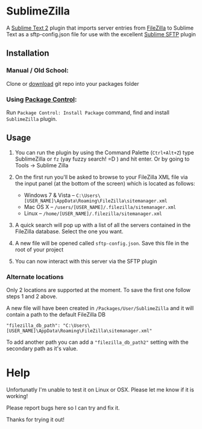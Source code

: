 SublimeZilla
============

A [Sublime Text 2](http://www.sublimetext.com/) plugin that imports server entries from [FileZilla](http://filezilla-project.org/) to Sublime Text as a sftp-config.json file for use with the excellent [Sublime SFTP](http://wbond.net/sublime_packages/sftp) plugin

## Installation

### Manual / Old School:
Clone or [download](https://github.com/ment4list/SublimeZilla/archive/master.zip) git repo into your packages folder

### Using [Package Control](http://wbond.net/sublime_packages/package_control):
Run `Package Control: Install Package` command, find and install `SublimeZilla` plugin.

## Usage

1. You can run the plugin by using the Command Palette (`Ctrl+Alt+Z`) type SublimeZilla or `fz` (yay fuzzy search! =D ) and hit enter. Or by going to Tools -> Sublime Zilla

2. On the first run you'll be asked to browse to your FileZilla XML file via the input panel (at the bottom of the screen) which is located as follows:

	* Windows 7 & Vista – `C:\Users\[USER_NAME]\AppData\Roaming\FileZilla\sitemanager.xml`
	* Mac OS X – `/users/[USER_NAME]/.filezilla/sitemanager.xml`
	* Linux – `/home/[USER_NAME]/.filezilla/sitemanager.xml`

3. A quick search will pop up with a list of all the servers contained in the FileZilla database. Select the one you want.

4. A new file will be opened called `sftp-config.json`. Save this file in the root of your project

5. You can now interact with this server via the SFTP plugin

### Alternate locations

Only 2 locations are supported at the moment. To save the first one follow steps 1 and 2 above.

A new file will have been created in `/Packages/User/SublimeZilla` and it will contain a path to the default FileZilla DB

`"filezilla_db_path": "C:\Users\[USER_NAME]\AppData\Roaming\FileZilla\sitemanager.xml"`

To add another path you can add a `"filezilla_db_path2"` setting with the secondary path as it's value.


Help
====

Unfortunatly I'm unable to test it on Linux or OSX. Please let me know if it is working!

Please report bugs here so I can try and fix it.

Thanks for trying it out!